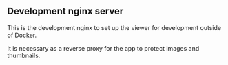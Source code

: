 ## Development nginx server

This is the development nginx to set up the viewer for development outside of Docker.

It is necessary as a reverse proxy for the app to protect images and thumbnails.